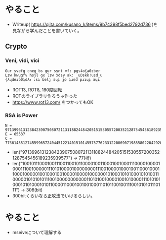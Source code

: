 # やること
- Writeup( https://qiita.com/kusano_k/items/9b74398f5bed2792d736 )を見ながら学んだことを書いていく。

## Crypto
### Veni, vidi, vici
```
Gur svefg cneg bs gur synt vf: pgs4o{a0zber
Lzw kwugfv hsjl gx lzw xdsy ak: _uDskk!usd_u
{ʎɥdɐɹɓ0ʇdʎᴚ :sı ɓɐlɟ ǝɥʇ ɟo ʇɹɐd pɹıɥʇ ǝɥ⊥
```
- ROT13, ROT8, 180度回転
- ROTのライブラリ作ろう→作った
- https://www.rot13.com/ をつかってもOK

### RSA is Power
```
N = 97139961312384239075080721131188244842051515305572003521287545456189235939577
E = 65537
C = 77361455127455996572404451221401510145575776233122006907198858022042920987316
```
- len("97139961312384239075080721131188244842051515305572003521287545456189235939577") -> 77(桁)
- len("10010111000100111001100101100001001100010010001110000100001000111001000001110101000010000000011100100001000100110001000110001000001001000100100001000010000001010001010100010101001100000101010101110010000000000011010100100001001010000111010101000101010001010110000110001001001000110101100100111001010101110111") -> 308(bit)
- 300bitくらいなら正攻法でいけるらしい。

# やること
- mseiveについて理解する

